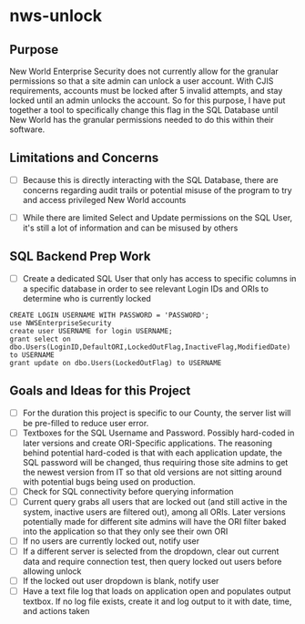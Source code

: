 # nws-unlock


## Purpose

New World Enterprise Security does not currently allow for the granular permissions so that a site admin can unlock a user account. With CJIS requirements, accounts must be locked after 5 invalid attempts, and stay locked until an admin unlocks the account. So for this purpose, I have put together a tool to specifically change this flag in the SQL Database until New World has the granular permissions needed to do this within their software.


## Limitations and Concerns

- [ ] Because this is directly interacting with the SQL Database, there are concerns regarding audit trails or potential misuse of the program to try and access privileged New World accounts
- [ ] While there are limited Select and Update permissions on the SQL User, it's still a lot of information and can be misused by others


## SQL Backend Prep Work

- [ ] Create a dedicated SQL User that only has access to specific columns in a specific database in order to see relevant Login IDs and ORIs to determine who is currently locked

```
CREATE LOGIN USERNAME WITH PASSWORD = 'PASSWORD';
use NWSEnterpriseSecurity
create user USERNAME for login USERNAME;
grant select on dbo.Users(LoginID,DefaultORI,LockedOutFlag,InactiveFlag,ModifiedDate) to USERNAME
grant update on dbo.Users(LockedOutFlag) to USERNAME
```

## Goals and Ideas for this Project

- [ ] For the duration this project is specific to our County, the server list will be pre-filled to reduce user error.
- [ ] Textboxes for the SQL Username and Password. Possibly hard-coded in later versions and create ORI-Specific applications. The reasoning behind potential hard-coded is that with each application update, the SQL password will be changed, thus requiring those site admins to get the newest version from IT so that old versions are not sitting around with potential bugs being used on production.
- [ ] Check for SQL connectivity before querying information
- [ ] Current query grabs all users that are locked out (and still active in the system, inactive users are filtered out), among all ORIs. Later versions potentially made for different site admins will have the ORI filter baked into the application so that they only see their own ORI
- [ ] If no users are currently locked out, notify user
- [ ] If a different server is selected from the dropdown, clear out current data and require connection test, then query locked out users before allowing unlock
- [ ] If the locked out user dropdown is blank, notify user
- [ ] Have a text file log that loads on application open and populates output textbox. If no log file exists, create it and log output to it with date, time, and actions taken